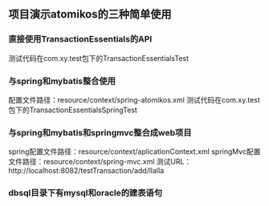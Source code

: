 ## 项目演示atomikos的三种简单使用
### 直接使用TransactionEssentials的API ###
测试代码在com.xy.test包下的TransactionEssentialsTest

### 与spring和mybatis整合使用 ###
配置文件路径：resource/context/spring-atomikos.xml
测试代码在com.xy.test包下的TransactionEssentialsSpringTest

### 与spring和mybatis和springmvc整合成web项目 ###
spring配置文件路径：resource/context/aplicationContext.xml
springMvc配置文件路径：resource/context/spring-mvc.xml
测试URL：http://localhost:8082/testTransaction/add/llalla


### dbsql目录下有mysql和oracle的建表语句 ###

